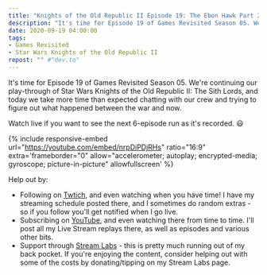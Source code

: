 ```yaml
---
title: "Knights of the Old Republic II Episode 19: The Ebon Hawk Part 2"
description: "It's time for Episode 19 of Games Revisited Season 05. We're continuing our play-through of Star Wars Knights of the Old Republic II: The Sith Lords, and today we take more time than expected chatting with our crew and trying to figure out what happened between the war and now."
date: 2020-09-19 04:00:00
tags:
- Games Revisited
- Star Wars Knights of the Old Republic II
repost: "" #"dev.to"
---
```


It's time for Episode 19 of Games Revisited Season 05. We're continuing our play-through of Star Wars Knights of the Old Republic II: The Sith Lords, and today we take more time than expected chatting with our crew and trying to figure out what happened between the war and now.

Watch live if you want to see the next 6-episode run as it's recorded. :smiley:
<!--more-->

{% include responsive-embed url="https://youtube.com/embed/nrpDiPDjRHs" ratio="16:9" extra='frameborder="0" allow="accelerometer; autoplay; encrypted-media; gyroscope; picture-in-picture" allowfullscreen' %}

Help out by:
 * Following on [Twtich](https://twitch.tv/AnonJr_Live), and even watching when you have time! I have my streaming schedule posted there, and I sometimes do random extras - so if you follow you'll get notified when I go live.
 * Subscribing on [YouTube](http://www.youtube.com/channel/UCXafqhKHbkSUIrq0LAuu0tw), and even watching there from time to time. I'll post all my Live Stream replays there, as well as episodes and various other bits.
 * Support through [Stream Labs](https://streamlabs.com/anonjr_live) - this is pretty much running out of my back pocket. If you're enjoying the content, consider helping out with some of the costs by donating/tipping on my Stream Labs page.